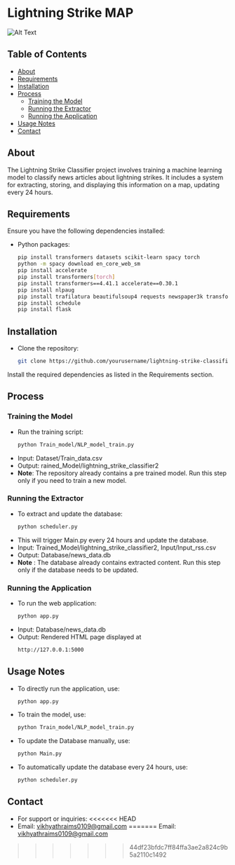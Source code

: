 # Lightning Strike MAP

![Alt Text](https://t3.ftcdn.net/jpg/05/62/58/24/360_F_562582424_bwgTtM5hpznLoDBgitUKH0Xc1oTyZI6Z.jpg)

## Table of Contents
- [About](#about)
- [Requirements](#requirements)
- [Installation](#installation)
- [Process](#Process)
  - [Training the Model](#training-the-model)
  - [Running the Extractor](#running-the-extractor)
  - [Running the Application](#running-the-application)
- [Usage Notes](#usage-notes)
- [Contact](#contact)

## About
The Lightning Strike Classifier project involves training a machine learning model to classify news articles about lightning strikes. It includes a system for extracting, storing, and displaying this information on a map, updating every 24 hours.

## Requirements
Ensure you have the following dependencies installed:
- Python packages:
  ```bash
  pip install transformers datasets scikit-learn spacy torch
  python -m spacy download en_core_web_sm
  pip install accelerate
  pip install transformers[torch]
  pip install transformers==4.41.1 accelerate==0.30.1
  pip install nlpaug
  pip install trafilatura beautifulsoup4 requests newspaper3k transformers torch feedparser psycopg2-binary folium opencage langdetect
  pip install schedule
  pip install flask

## Installation
- Clone the repository:
   ```bash
  git clone https://github.com/yourusername/lightning-strike-classifier.git
Install the required dependencies as listed in the Requirements section.

## Process
### Training the Model
- Run the training script:
  ```bash
  python Train_model/NLP_model_train.py
- Input: Dataset/Train_data.csv
- Output: rained_Model/lightning_strike_classifier2
- **Note**: The repository already contains a pre trained model. Run this step only if you need to train a new model.

### Running the Extractor
- To extract and update the database:
  ```bash
  python scheduler.py
- This will trigger Main.py every 24 hours and update the database.
- Input: Trained_Model/lightning_strike_classifier2, Input/Input_rss.csv
- Output: Database/news_data.db
- **Note** : The database already contains extracted content. Run this step only if the database needs to be updated.

### Running the Application
- To run the web application:
  ```bash
  python app.py 
- Input: Database/news_data.db
- Output: Rendered HTML page displayed at
  ```bash
  http://127.0.0.1:5000
  
## Usage Notes
- To directly run the application, use:
  ```bash
  python app.py
- To train the model, use:
  ```bash
  python Train_model/NLP_model_train.py
- To update the Database manually, use:
  ```bash
  python Main.py
- To automatically update the database every 24 hours, use:
  ```bash
  python scheduler.py

## Contact
- For support or inquiries:
<<<<<<< HEAD
- Email: vikhyathraims0109@gmail.com
=======
Email: vikhyathraims0109@gmail.com
>>>>>>> 44df23bfdc7ff84ffa3ae2a824c9b5a2110c1492
